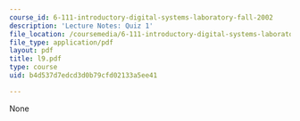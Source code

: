 ```yaml
---
course_id: 6-111-introductory-digital-systems-laboratory-fall-2002
description: 'Lecture Notes: Quiz 1'
file_location: /coursemedia/6-111-introductory-digital-systems-laboratory-fall-2002/b4d537d7edcd3d0b79cfd02133a5ee41_l9.pdf
file_type: application/pdf
layout: pdf
title: l9.pdf
type: course
uid: b4d537d7edcd3d0b79cfd02133a5ee41

---
```

None